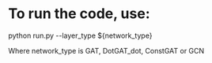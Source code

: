 # To run the code, use:
python run.py --layer_type ${network_type}

Where network_type is GAT, DotGAT_dot, ConstGAT or GCN
